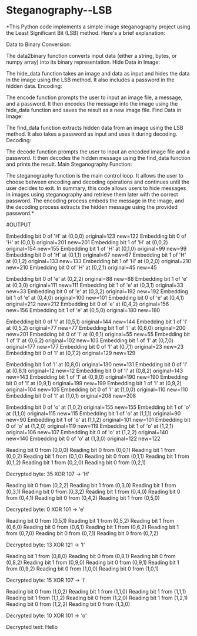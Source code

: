 # Steganography--LSB


*This Python code implements a simple image steganography project using the Least Significant Bit (LSB) method. Here's a brief explanation:

Data to Binary Conversion:

The data2binary function converts input data (either a string, bytes, or numpy array) into its binary representation. Hide Data in Image:

The hide_data function takes an image and data as input and hides the data in the image using the LSB method. It also includes a password in the hidden data. Encoding:

The encode function prompts the user to input an image file, a message, and a password. It then encodes the message into the image using the hide_data function and saves the result as a new image file. Find Data in Image:

The find_data function extracts hidden data from an image using the LSB method. It also takes a password as input and uses it during decoding. Decoding:

The decode function prompts the user to input an encoded image file and a password. It then decodes the hidden message using the find_data function and prints the result. Main Steganography Function:

The steganography function is the main control loop. It allows the user to choose between encoding and decoding operations and continues until the user decides to exit. In summary, this code allows users to hide messages in images using steganography and retrieve them later with the correct password. The encoding process embeds the message in the image, and the decoding process extracts the hidden message using the provided password.*

#OUTPUT

Embedding bit 0 of 'H' at (0,0,0) original=123 new=122
Embedding bit 0 of 'H' at (0,0,1) original=201 new=201
Embedding bit 1 of 'H' at (0,0,2) original=154 new=155
Embedding bit 1 of 'H' at (0,1,0) original=99 new=99
Embedding bit 0 of 'H' at (0,1,1) original=67 new=67
Embedding bit 1 of 'H' at (0,1,2) original=133 new=133
Embedding bit 1 of 'H' at (0,2,0) original=210 new=210
Embedding bit 0 of 'H' at (0,2,1) original=45 new=45

Embedding bit 0 of 'e' at (0,2,2) original=88 new=88
Embedding bit 1 of 'e' at (0,3,0) original=111 new=111
Embedding bit 1 of 'e' at (0,3,1) original=33 new=33
Embedding bit 0 of 'e' at (0,3,2) original=192 new=192
Embedding bit 1 of 'e' at (0,4,0) original=100 new=101
Embedding bit 0 of 'e' at (0,4,1) original=212 new=212
Embedding bit 0 of 'e' at (0,4,2) original=156 new=156
Embedding bit 1 of 'e' at (0,5,0) original=180 new=180

Embedding bit 0 of 'l' at (0,5,1) original=144 new=144
Embedding bit 1 of 'l' at (0,5,2) original=77 new=77
Embedding bit 1 of 'l' at (0,6,0) original=200 new=201
Embedding bit 0 of 'l' at (0,6,1) original=55 new=55
Embedding bit 1 of 'l' at (0,6,2) original=102 new=103
Embedding bit 1 of 'l' at (0,7,0) original=177 new=177
Embedding bit 0 of 'l' at (0,7,1) original=23 new=23
Embedding bit 0 of 'l' at (0,7,2) original=129 new=129

Embedding bit 1 of 'l' at (0,8,0) original=130 new=131
Embedding bit 0 of 'l' at (0,8,1) original=12 new=12
Embedding bit 0 of 'l' at (0,8,2) original=143 new=143
Embedding bit 1 of 'l' at (0,9,0) original=190 new=190
Embedding bit 0 of 'l' at (0,9,1) original=199 new=199
Embedding bit 1 of 'l' at (0,9,2) original=104 new=105
Embedding bit 0 of 'l' at (1,0,0) original=110 new=110
Embedding bit 0 of 'l' at (1,0,1) original=208 new=208

Embedding bit 0 of 'o' at (1,0,2) original=155 new=155
Embedding bit 1 of 'o' at (1,1,0) original=115 new=115
Embedding bit 1 of 'o' at (1,1,1) original=90 new=90
Embedding bit 1 of 'o' at (1,1,2) original=101 new=101
Embedding bit 0 of 'o' at (1,2,0) original=119 new=119
Embedding bit 1 of 'o' at (1,2,1) original=106 new=107
Embedding bit 0 of 'o' at (1,2,2) original=140 new=140
Embedding bit 0 of 'o' at (1,3,0) original=122 new=122


Reading bit 0 from (0,0,0)
Reading bit 0 from (0,0,1)
Reading bit 1 from (0,0,2)
Reading bit 1 from (0,1,0)
Reading bit 0 from (0,1,1)
Reading bit 1 from (0,1,2)
Reading bit 1 from (0,2,0)
Reading bit 0 from (0,2,1)

Decrypted byte: 35 XOR 107 -> 'H'

Reading bit 0 from (0,2,2)
Reading bit 1 from (0,3,0)
Reading bit 1 from (0,3,1)
Reading bit 0 from (0,3,2)
Reading bit 1 from (0,4,0)
Reading bit 0 from (0,4,1)
Reading bit 0 from (0,4,2)
Reading bit 1 from (0,5,0)

Decrypted byte: 0 XOR 101 -> 'e'

Reading bit 0 from (0,5,1)
Reading bit 1 from (0,5,2)
Reading bit 1 from (0,6,0)
Reading bit 0 from (0,6,1)
Reading bit 1 from (0,6,2)
Reading bit 1 from (0,7,0)
Reading bit 0 from (0,7,1)
Reading bit 0 from (0,7,2)

Decrypted byte: 13 XOR 121 -> 'l'

Reading bit 1 from (0,8,0)
Reading bit 0 from (0,8,1)
Reading bit 0 from (0,8,2)
Reading bit 1 from (0,9,0)
Reading bit 0 from (0,9,1)
Reading bit 1 from (0,9,2)
Reading bit 0 from (1,0,0)
Reading bit 0 from (1,0,1)

Decrypted byte: 15 XOR 107 -> 'l'

Reading bit 0 from (1,0,2)
Reading bit 1 from (1,1,0)
Reading bit 1 from (1,1,1)
Reading bit 1 from (1,1,2)
Reading bit 0 from (1,2,0)
Reading bit 1 from (1,2,1)
Reading bit 0 from (1,2,2)
Reading bit 0 from (1,3,0)

Decrypted byte: 10 XOR 101 -> 'o'

Decrypted text: Hello

